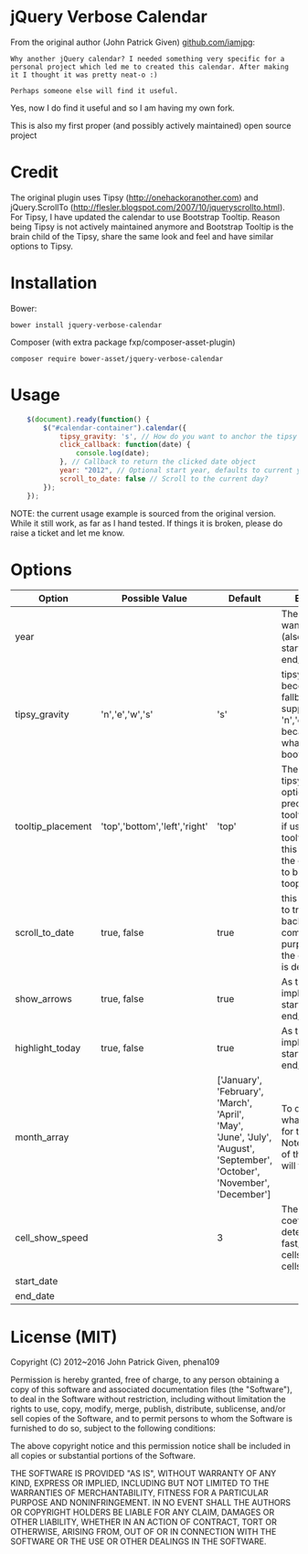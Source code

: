 # jQuery Verbose Calendar


From the original author (John Patrick Given) [github.com/iamjpg](https://github.com/iamjpg):
```
Why another jQuery calendar? I needed something very specific for a personal project which led me to created this calendar. After making it I thought it was pretty neat-o :)

Perhaps someone else will find it useful.
```
Yes, now I do find it useful and so I am having my own fork.

This is also my first proper (and possibly actively maintained) open source project

# Credit

The original plugin uses Tipsy (http://onehackoranother.com) and jQuery.ScrollTo (http://flesler.blogspot.com/2007/10/jqueryscrollto.html). For Tipsy, I have updated the calendar to use Bootstrap Tooltip. Reason being Tipsy is not actively maintained anymore and Bootstrap Tooltip is the brain child of the Tipsy, share the same look and feel and have similar options to Tipsy.

# Installation
Bower:
```
bower install jquery-verbose-calendar
```
Composer (with extra package fxp/composer-asset-plugin)
```
composer require bower-asset/jquery-verbose-calendar
```

# Usage
```javascript
    $(document).ready(function() {
    	$("#calendar-container").calendar({
			tipsy_gravity: 's', // How do you want to anchor the tipsy notification? (n / s / e / w)
			click_callback: function(date) {
                console.log(date);
            }, // Callback to return the clicked date object
			year: "2012", // Optional start year, defaults to current year - pass in a year - Integer or String
			scroll_to_date: false // Scroll to the current day?
		});
	});
 ```

NOTE: the current usage example is sourced from the original version. While it still work, as far as I hand tested. If things it is broken, please do raise a ticket and let me know.
# Options

| Option | Possible Value | Default | Explanation |
| --- | --- | --- | --- |
| year | | | The year you want to display in (also ref: start_date and end_date) |
| tipsy_gravity | 'n','e','w','s' | 's' | tipsy_gravity become a fallback, but only support 'n','e','w','s'. because that's what supported in bootstrap |
| tooltip_placement | 'top','bottom','left','right' | 'top' | The new tipsy_gravity option and it take precedent than tooltip_placement. if using tooltip_placement, this will become the option to feed to bootstrap tooptip library |
| scroll_to_date | true, false | true | this option is set to true for backward compatibility purpose because the original plugin is default to true |
| show_arrows | true, false | true | As the option implied. (also ref: start_date and end_date) |
| highlight_today | true, false | true | As the option implied. (also ref: start_date and end_date) |
| month_array || ['January', 'February', 'March', 'April', 'May', 'June',            'July', 'August', 'September', 'October', 'November', 'December'] | To customise what text to show for the months. Note: Must be 12 of them or things will turn funny |
| cell_show_speed || 3 | The speed coefficuent determines how fast/slow the date cells and month cells shows up |
| start_date ||||
| end_date ||||

# License (MIT)

Copyright (C) 2012~2016 John Patrick Given, phena109

Permission is hereby granted, free of charge, to any person obtaining a copy of this software and associated documentation files (the "Software"), to deal in the Software without restriction, including without limitation the rights to use, copy, modify, merge, publish, distribute, sublicense, and/or sell copies of the Software, and to permit persons to whom the Software is furnished to do so, subject to the following conditions:

The above copyright notice and this permission notice shall be included in all copies or substantial portions of the Software.

THE SOFTWARE IS PROVIDED "AS IS", WITHOUT WARRANTY OF ANY KIND, EXPRESS OR IMPLIED, INCLUDING BUT NOT LIMITED TO THE WARRANTIES OF MERCHANTABILITY, FITNESS FOR A PARTICULAR PURPOSE AND NONINFRINGEMENT. IN NO EVENT SHALL THE AUTHORS OR COPYRIGHT HOLDERS BE LIABLE FOR ANY CLAIM, DAMAGES OR OTHER LIABILITY, WHETHER IN AN ACTION OF CONTRACT, TORT OR OTHERWISE, ARISING FROM, OUT OF OR IN CONNECTION WITH THE SOFTWARE OR THE USE OR OTHER DEALINGS IN THE SOFTWARE.


